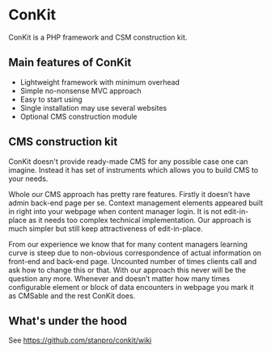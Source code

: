 # ConKit

ConKit is a PHP framework and CSM construction kit.

## Main features of ConKit

* Lightweight framework with minimum overhead
* Simple no-nonsense MVC approach
* Easy to start using
* Single installation may use several websites
* Optional CMS construction module 

## CMS construction kit

ConKit doesn't provide ready-made CMS for any possible case one can imagine. Instead it has set of instruments which allows you to build CMS to your needs.

Whole our CMS approach has pretty rare features. Firstly it doesn’t have admin back-end page per se. Context management elements appeared built in right into your webpage when content manager login. It is not edit-in-place as it needs too complex technical implementation. Our approach is much simpler but still keep attractiveness of edit-in-place. 

From our experience we know that for many content managers learning curve is steep due to non-obvious correspondence of actual information on front-end and back-end page. Uncounted number of times clients call and ask how to change this or that. With our approach this never will be the question any more. Whenever and doesn’t matter how many times configurable element or block of data encounters in webpage you mark it as CMSable and the rest ConKit does. 

## What's under the hood

See <https://github.com/stanpro/conkit/wiki>
